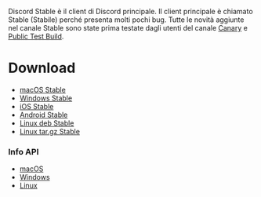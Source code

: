 <!-- TITLE:Discord Stable -->

Discord Stable è il client di Discord principale. 
Il client principale è chiamato Stable (Stabile) perché presenta molti pochi bug.
Tutte le novità aggiunte nel canale Stable sono state prima testate dagli utenti del canale [Canary](/it/canary) e [Public Test Build](/it/ptb).
# Download
* [macOS Stable](https://discordapp.com/api/download?platform=osx)
* [Windows Stable](https://discordapp.com/api/download?platform=win)
* [iOS Stable](https://itunes.apple.com/us/app/discord-chat-for-games/id985746746)
* [Android Stable](https://play.google.com/store/apps/details?id=com.discord)
* [Linux deb Stable](https://discordapp.com/api/download?platform=linux&format=deb)
* [Linux tar.gz Stable](https://discordapp.com/api/download?platform=linux&format=tar.gz)
### Info API
* [macOS](https://discordapp.com/api/stable/updates?platform=osx)
* [Windows](https://discordapp.com/api/stable/updates?platform=win)
* [Linux](https://discordapp.com/api/stable/updates?platform=linux)